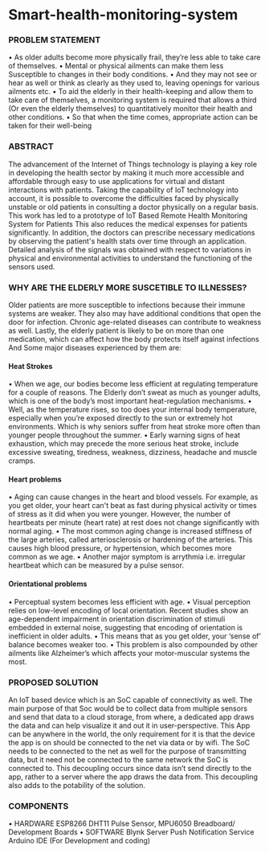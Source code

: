 # Smart-health-monitoring-system

### PROBLEM STATEMENT
•	As older adults become more physically frail, they’re less able to take care of themselves.
•	Mental or physical ailments can make them less Susceptible to changes in their body conditions.
•	And they may not see or hear as well or think as clearly as they used to, leaving openings for various ailments etc.
•	To aid the elderly in their health-keeping and allow them to take care of themselves, a monitoring system is required that allows a third (Or even the elderly themselves) to quantitatively monitor their health and other conditions.
•	So that when the time comes, appropriate action can be taken for their well-being

### ABSTRACT
The advancement of the Internet of Things technology is playing a key role in developing the health sector by making it much more accessible and affordable through easy to use applications for virtual and distant interactions with patients. Taking the capability of IoT technology into account, it is possible to overcome the difficulties faced by physically unstable or old patients in consulting a doctor physically on a regular basis. This work has led to a prototype of IoT Based Remote Health Monitoring System for Patients This also reduces the medical expenses for patients significantly. In addition, the doctors can prescribe necessary medications by observing the patient's health stats over time through an application. Detailed analysis of the signals was obtained with respect to variations in physical and environmental activities to understand the functioning of the sensors used.

### WHY ARE THE ELDERLY MORE SUSCETIBLE TO ILLNESSES?
Older patients are more susceptible to infections because their immune systems are weaker. They also may have additional conditions that open the door for infection. Chronic age-related diseases can contribute to weakness as well. Lastly, the elderly patient is likely to be on more than one medication, which can affect how the body protects itself against infections
And Some major diseases experienced by them are:

#### Heat Strokes
•	When we age, our bodies become less efficient at regulating temperature for a couple of reasons. The Elderly don’t sweat as much as younger adults, which is one of the body’s most important heat-regulation mechanisms.
•	Well, as the temperature rises, so too does your internal body temperature, especially when you’re exposed directly to the sun or extremely hot environments. Which is why seniors suffer from heat stroke more often than younger people throughout the summer.
•	Early warning signs of heat exhaustion, which may precede the more serious heat stroke, include excessive sweating, tiredness, weakness, dizziness, headache and muscle cramps.

#### Heart problems
•	Aging can cause changes in the heart and blood vessels. For example, as you get older, your heart can't beat as fast during physical activity or times of stress as it did when you were younger. However, the number of heartbeats per minute (heart rate) at rest does not change significantly with normal aging.
•	The most common aging change is increased stiffness of the large arteries, called arteriosclerosis or hardening of the arteries. This causes high blood pressure, or hypertension, which becomes more common as we age.
•	Another major symptom is arrythmia i.e. irregular heartbeat which can be measured by a pulse sensor.

#### Orientational problems
•	Perceptual system becomes less efficient with age.
•	Visual perception relies on low-level encoding of local orientation. Recent studies show an age-dependent impairment in orientation discrimination of stimuli embedded in external noise, suggesting that encoding of orientation is inefficient in older adults. 
•	This means that as you get older, your ‘sense of’ balance becomes weaker too.
•	This problem is also compounded by other ailments like Alzheimer’s which affects your motor-muscular systems the most. 

### PROPOSED SOLUTION
An IoT based device which is an SoC capable of connectivity as well. The main purpose of that Soc would be to collect data from multiple sensors and send that data to a cloud storage, from where, a dedicated app draws the data and can help visualize it and out it in user-perspective. This App can be anywhere in the world, the only requirement for it is that the device the app is on should be connected to the net via data or by wifi.
The SoC needs to be connected to the net as well for the purpose of transmitting data, but it need not be connected to the same network the SoC is connected to. This decoupling occurs since data isn’t send directly to the app, rather to a server where the app draws the data from. This decoupling also adds to the potability of the solution.

### COMPONENTS
•	HARDWARE
	ESP8266
	DHT11
	Pulse Sensor, MPU6050
	Breadboard/ Development Boards
•	SOFTWARE
	Blynk Server
	Push Notification Service
	Arduino IDE (For Development and coding)
